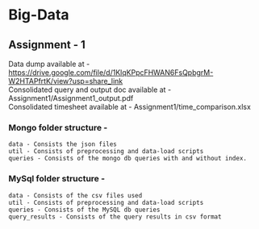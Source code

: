 # Big-Data
## Assignment - 1
Data dump available at - https://drive.google.com/file/d/1KlqKPpcFHWAN6FsQpbgrM-W2HTAPfrtK/view?usp=share_link   
Consolidated query and output doc available at - Assignment1/Assignment1_output.pdf  
Consolidated timesheet available at - Assignment1/time_comparison.xlsx  

### Mongo folder structure -
    data - Consists the json files
    util - Consists of preprocessing and data-load scripts
    queries - Consists of the mongo db queries with and without index.

### MySql folder structure -
    data - Consists of the csv files used
    util - Consists of preprocessing and data-load scripts
    queries - Consists of the MySQL db queries
    query_results - Consists of the query results in csv format
    

